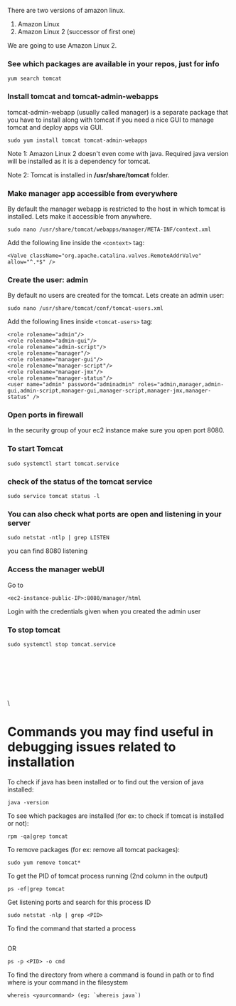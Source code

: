 There are two versions of amazon linux.
1. Amazon Linux
2. Amazon Linux 2 (successor of first one)

We are going to use Amazon Linux 2.


### See which packages are available in your repos, just for info
```
yum search tomcat
```

### Install tomcat and tomcat-admin-webapps
tomcat-admin-webapp (usually called manager) is a separate package that you have to install along with tomcat if you need a nice GUI to manage tomcat and deploy apps via GUI.
```
sudo yum install tomcat tomcat-admin-webapps
```
Note 1: Amazon Linux 2 doesn't even come with java. Required java version will be installed as it is a dependency for tomcat.

Note 2: Tomcat is installed in **/usr/share/tomcat** folder.


### Make manager app accessible from everywhere
By default the manager webapp is restricted to the host in which tomcat is installed. Lets make it accessible from anywhere.
```
sudo nano /usr/share/tomcat/webapps/manager/META-INF/context.xml
```

Add the following line inside the `<context>` tag:
```
<Valve className="org.apache.catalina.valves.RemoteAddrValve" allow="^.*$" />
```

### Create the user: admin
By default no users are created for the tomcat. Lets create an admin user:
```
sudo nano /usr/share/tomcat/conf/tomcat-users.xml
```

Add the following lines inside `<tomcat-users>` tag:
```
<role rolename="admin"/> 
<role rolename="admin-gui"/> 
<role rolename="admin-script"/> 
<role rolename="manager"/> 
<role rolename="manager-gui"/> 
<role rolename="manager-script"/> 
<role rolename="manager-jmx"/> 
<role rolename="manager-status"/> 
<user name="admin" password="adminadmin" roles="admin,manager,admin-gui,admin-script,manager-gui,manager-script,manager-jmx,manager-status" />
```

### Open ports in firewall
In the security group of your ec2 instance make sure you open port 8080.

### To start Tomcat
```
sudo systemctl start tomcat.service
```

### check of the status of the tomcat service
```
sudo service tomcat status -l
```

### You can also check what ports are open and listening in your server
```
sudo netstat -ntlp | grep LISTEN
```
you can find 8080 listening

### Access the manager webUI
Go to 
```
<ec2-instance-public-IP>:8080/manager/html
```
Login with the credentials given when you created the admin user

### To stop tomcat
```
sudo systemctl stop tomcat.service
```
\
\
\
\
\
\
\ 
# Commands you may find useful in debugging issues related to installation

To check if java has been installed or to find out the version of java installed:
```
java -version
```

To see which packages are installed (for ex: to check if tomcat is installed or not):
```
rpm -qa|grep tomcat
```

To remove packages (for ex: remove all tomcat packages):
```
sudo yum remove tomcat*
```

To get the PID of tomcat process running (2nd column in the output)
```
ps -ef|grep tomcat
```

Get listening ports and search for this process ID
```
sudo netstat -nlp | grep <PID>
```

To find the command that started a process
```ps aux |grep <PID>
```
OR
```
ps -p <PID> -o cmd
```

To find the directory from where a command is found in path or to find where is your command in the filesystem
```
whereis <yourcommand> (eg: `whereis java`)
```

